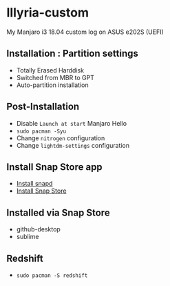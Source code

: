 # Illyria-custom
My Manjaro i3 18.04 custom log on ASUS e202S (UEFI)

## Installation : Partition settings
- Totally Erased Harddisk
- Switched from MBR to GPT
- Auto-partition installation

## Post-Installation
- Disable `Launch at start` Manjaro Hello
- `sudo pacman -Syu`
- Change `nitrogen` configuration
- Change `lightdm-settings` configuration

## Install Snap Store app
- [Install snapd](https://docs.snapcraft.io/installing-snap-on-manjaro-linux)
- [Install Snap Store](https://docs.snapcraft.io/installing-snap-store-app)

## Installed via Snap Store
- github-desktop
- sublime

## Redshift
- `sudo pacman -S redshift`

